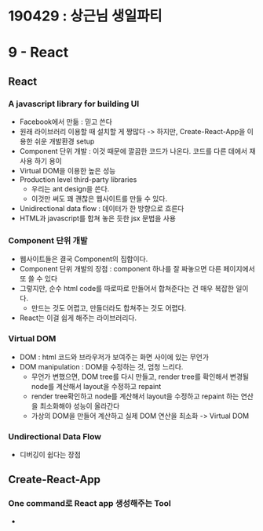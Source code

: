 # 190429 : 상근님 생일파티
# 9 - React

## React
### A javascript library for building UI
- Facebook에서 만듦 : 믿고 쓴다
- 원래 라이브러리 이용할 때 설치할 게 짱많다 -> 하지만, Create-React-App을 이용한 쉬운 개발환경 setup
- Component 단위 개발 : 이것 때문에 깔끔한 코드가 나온다. 코드를 다른 데에서 재사용 하기 용이
- Virtual DOM을 이용한 높은 성능
- Production level third-party libraries
  - 우리는 ant design을 쓴다.
  - 이것만 써도 꽤 괜찮은 웹사이트를 만들 수 있다.
- Unidirectional data flow : 데이터가 한 방향으로 흐른다
- HTML과 javascript를 합쳐 놓은 듯한 jsx 문법을 사용
### Component 단위 개발
- 웹사이트들은 결국 Component의 집합이다.
- Component 단위 개발의 장점 : component 하나를 잘 짜놓으면 다른 페이지에서 또 쓸 수 있다
- 그렇지만, 순수 html code를 따로따로 만들어서 합쳐준다는 건 매우 복잡한 일이다.
  - 만드는 것도 어렵고, 만들더라도 합쳐주는 것도 어렵다.
- React는 이걸 쉽게 해주는 라이브러리다.
### Virtual DOM
- DOM : html 코드와 브라우저가 보여주는 화면 사이에 있는 무언가
- DOM manipulation : DOM을 수정하는 것, 엄청 느리다.
  - 무언가 변했으면, DOM tree를 다시 만들고, render tree를 확인해서 변경될 node를 계산해서 layout을 수정하고 repaint
  - render tree확인하고 node를 계산해서 layout을 수정하고 repaint 하는 연산을 최소화해야 성능이 올라간다
  - 가상의 DOM을 만들어 계산하고 실제 DOM 연산을 최소화 -> Virtual DOM
### Undirectional Data Flow
- 디버깅이 쉽다는 장점

## Create-React-App
### One command로 React app 생성해주는 Tool
- 
